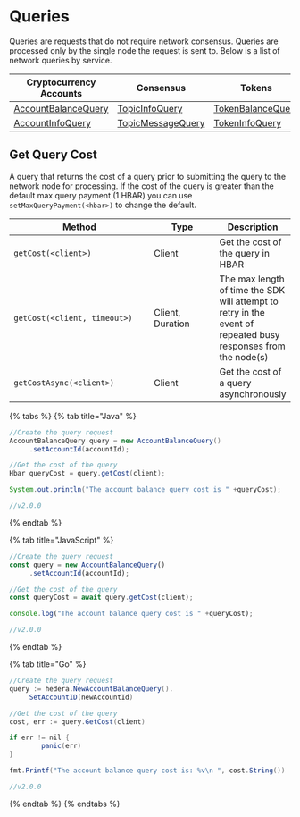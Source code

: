 # Queries

Queries are requests that do not require network consensus. Queries are processed only by the single node the request is sent to. Below is a list of network queries by service.

| Cryptocurrency Accounts                                         | Consensus                                                   | Tokens                                                          | File Service                                           | Smart Contracts                                                          | Schedule Service                                               |
| --------------------------------------------------------------- | ----------------------------------------------------------- | --------------------------------------------------------------- | ------------------------------------------------------ | ------------------------------------------------------------------------ | -------------------------------------------------------------- |
| [AccountBalanceQuery](accounts-and-hbar/get-account-balance.md) | [TopicInfoQuery](consensus-service/get-topic-info.md)       | [TokenBalanceQuery](token-service/get-account-token-balance.md) | [FileContentsQuery](file-service/get-file-contents.md) | [ContractCallQuery](smart-contracts/call-a-smart-contract-function-1.md) | [ScheduleInfoQuery](schedule-transaction/get-schedule-info.md) |
| [AccountInfoQuery](accounts-and-hbar/get-account-info.md)       | [TopicMessageQuery](consensus-service/get-topic-message.md) | [TokenInfoQuery](token-service/get-token-info.md)               | [FileInfoQuery](file-service/get-file-info.md)         | [ContractByteCodeQuery](smart-contracts/get-smart-contract-bytecode.md)  |                                                                |

## Get Query Cost

A query that returns the cost of a query prior to submitting the query to the network node for processing. If the cost of the query is greater than the default max query payment (1 HBAR) you can use `setMaxQueryPayment(<hbar>)` to change the default.

<table><thead><tr><th width="310.3333333333333">Method</th><th width="152">Type</th><th>Description</th></tr></thead><tbody><tr><td><code>getCost(&#x3C;client>)</code></td><td>Client</td><td>Get the cost of the query in HBAR</td></tr><tr><td><code>getCost(&#x3C;client, timeout>)</code></td><td>Client, Duration</td><td>The max length of time the SDK will attempt to retry in the event of repeated busy responses from the node(s)</td></tr><tr><td><code>getCostAsync(&#x3C;client>)</code></td><td>Client</td><td>Get the cost of a query asynchronously</td></tr></tbody></table>

{% tabs %}
{% tab title="Java" %}
```java
//Create the query request
AccountBalanceQuery query = new AccountBalanceQuery()
     .setAccountId(accountId);

//Get the cost of the query
Hbar queryCost = query.getCost(client);

System.out.println("The account balance query cost is " +queryCost);

//v2.0.0
```
{% endtab %}

{% tab title="JavaScript" %}
```javascript
//Create the query request
const query = new AccountBalanceQuery()
     .setAccountId(accountId);

//Get the cost of the query
const queryCost = await query.getCost(client);

console.log("The account balance query cost is " +queryCost);

//v2.0.0
```
{% endtab %}

{% tab title="Go" %}
```java
//Create the query request
query := hedera.NewAccountBalanceQuery().
     SetAccountID(newAccountId)

//Get the cost of the query
cost, err := query.GetCost(client)

if err != nil {
		panic(err)
}

fmt.Printf("The account balance query cost is: %v\n ", cost.String())

//v2.0.0
```
{% endtab %}
{% endtabs %}
